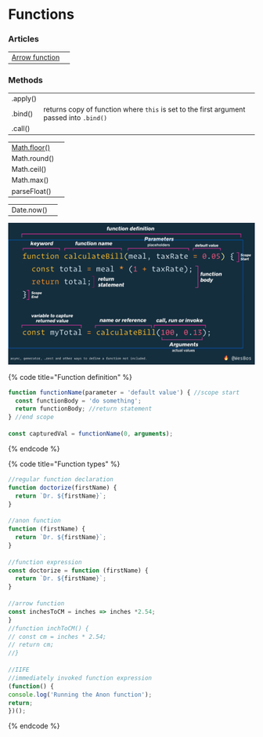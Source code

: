 # Functions

### Articles

|  |  |
| :--- | :--- |
| [Arrow function](https://developer.mozilla.org/en-US/docs/Web/JavaScript/Reference/Functions/Arrow_functions) |  |

### Methods

|  |  |
| :--- | :--- |
| .apply\(\) |  |
| .bind\(\) | returns copy of function where `this` is set to the first argument passed into `.bind()` |
| .call\(\) |  |

|  |  |
| :--- | :--- |
| [Math.floor\(\)](https://developer.mozilla.org/en-US/docs/Web/JavaScript/Reference/Global_Objects/Math/floor) |  |
| Math.round\(\) |  |
| Math.ceil\(\) |  |
| Math.max\(\) |  |
| parseFloat\(\) |  |

|  |  |
| :--- | :--- |
| Date.now\(\) |  |

![](../.gitbook/assets/screen-shot-2019-12-16-at-11.20.52-am.png)

{% code title="Function definition" %}
```javascript
function functionName(parameter = 'default value') { //scope start
  const functionBody = 'do something';
  return functionBody; //return statement
} //end scope

const capturedVal = functionName(0, arguments);
```
{% endcode %}

{% code title="Function types" %}
```javascript
//regular function declaration
function doctorize(firstName) {
  return `Dr. ${firstName}`;
}

//anon function
function (firstName) {
  return `Dr. ${firstName}`;
}

//function expression
const doctorize = function (firstName) {
  return `Dr. ${firstName}`;
}

//arrow function
const inchesToCM = inches => inches *2.54;
}
//function inchToCM() {
// const cm = inches * 2.54;
// return cm;
//}

//IIFE
//immediately invoked function expression
(function() {
console.log('Running the Anon function');
return;
})();
```
{% endcode %}

